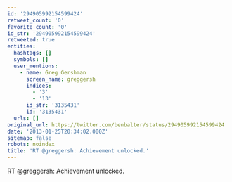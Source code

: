 ```yaml
---
id: '294905992154599424'
retweet_count: '0'
favorite_count: '0'
id_str: '294905992154599424'
retweeted: true
entities:
  hashtags: []
  symbols: []
  user_mentions:
    - name: Greg Gershman
      screen_name: greggersh
      indices:
        - '3'
        - '13'
      id_str: '3135431'
      id: '3135431'
  urls: []
original_url: https://twitter.com/benbalter/status/294905992154599424
date: '2013-01-25T20:34:02.000Z'
sitemap: false
robots: noindex
title: 'RT @greggersh: Achievement unlocked.'
---
```


RT @greggersh: Achievement unlocked.